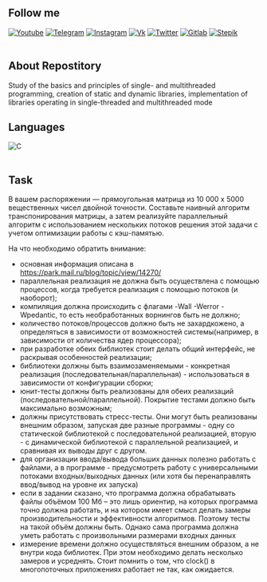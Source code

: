 ## Follow me
  
[![Youtube](https://img.shields.io/badge/-Youtube-090909?style=for-the-badge&logo=youtube&logoColor=ff0000)](https://youtube.com/channel/UCBT7kqu7CPeJ5XI0AKoebPw)
[![Telegram](https://img.shields.io/badge/-Telegram-090909?style=for-the-badge&logo=telegram&logoColor=27A0D9)](https://t.me/And_Dayk)
[![Instagram](https://img.shields.io/badge/-Instagram-090909?style=for-the-badge&logo=instagram&logoColor=B4068E)](https://www.instagram.com/diakonov_041)
[![Vk](https://img.shields.io/badge/-Vk-090909?style=for-the-badge&logo=vk&logoColor=4F7DB3)](https://vk.com/iddiakonov_041)
[![Twitter](https://img.shields.io/badge/-Twitter-090909?style=for-the-badge&logo=twitter&logoColor=27A0D9)](https://twitter.com/ivredomon?t=Y_vpcIiqIlrzdM4LcE3urw&s=09)
[![Gitlab](https://img.shields.io/badge/-Gitlab-090909?style=for-the-badge&logo=gitlab&logoColor=1195F5)](https://gitlab.com/Andrey123815)
[![Stepik](https://img.shields.io/static/v1?style=for-the-badge&message=Stepik&color=000000&logo=Simkl&logoColor=FFFFFF&label=)](https://stepik.org/users/296520383?auth=login)
<br>
  <br>


<div  align="left">
 
## About Repostitory
  
Study of the basics and principles of single- and multithreaded programming, creation of static and dynamic libraries, implementation of libraries operating in single-threaded and multithreaded mode
  
  
  
## Languages 
![C](https://img.shields.io/badge/-C-090909?style=for-the-badge&logo=C&logoColor=6296CC)
<br>
  <br>


## Task
В вашем распоряжении — прямоугольная матрица из 10 000 x 5000 вещественных чисел двойной точности. 
Составьте наивный алгоритм транспонирования матрицы, а затем реализуйте параллельный алгоритм с использованием
нескольких потоков решения этой задачи с учетом оптимизации работы с кэш-памятью.

На что необходимо обратить внимание:
- основная информация описана в https://park.mail.ru/blog/topic/view/14270/
- параллельная реализация не должна быть осуществлена с помощью процессов, когда требуется реализация
        с помощью потоков (и наоборот);
- компиляция должна происходить с флагами -Wall -Werror -Wpedantic, то есть необработанных ворнингов быть не должно;
- количество потоков/процессов должно быть не захардкожено, а определяться в зависимости от возможностей
        системы(например, в зависимости от количества ядер процессора);
- при разработке обеих библиотек стоит делать общий интерфейс, не раскрывая особенностей реализации;
- библиотеки должны быть взаимозаменяемыми - конкретная реализация (последовательная/параллельная) -
        использоваться в зависимости от конфигурации сборки;
- юнит-тесты должны быть реализованы для обеих реализаций (последовательной/параллельной).
        Покрытие тестами должно быть максимально возможным;
- должны присутствовать стресс-тесты. Они могут быть реализованы внешним образом, запуская две разные программы -
        одну со статической библиотекой с последовательной реализацией, вторую - с динамической библиотекой с
        параллельной реализацией, и сравнивая их выводы друг с другом.
- для организации ввода/вывода больших данных полезно работать с файлами, а в программе - предусмотреть работу
        с универсальными потоками входных/выходных данных (или хотя бы перенаправлять ввод/вывод на уровне их запуска)
- если в задании сказано, что программа должна обрабатывать файлы объёмом 100 Мб – это лишь ориентир,
        на которых программа точно должна работать, и на котором имеет смысл делать замеры производительности и
        эффективности алгоритмов. Поэтому тесты на такой объём должны быть. Однако сама программа должна уметь работать
        с произвольными размерами входных данных
- измерение времени должно осуществляться внешним образом, а не внутри кода библиотек.
        При этом необходимо делать несколько замеров и усреднять. Стоит помнить о том, что clock()
        в многопоточных приложениях работает не так, как ожидается.

